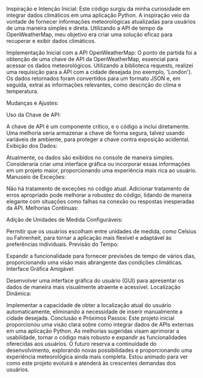 Inspiração e Intenção Inicial:
Este código surgiu da minha curiosidade em integrar dados climáticos em uma aplicação Python. A inspiração veio da vontade de fornecer informações meteorológicas atualizadas para usuários de uma maneira simples e direta. Utilizando a API de tempo da OpenWeatherMap, meu objetivo era criar uma solução eficaz para recuperar e exibir dados climáticos.

Implementação Inicial com a API OpenWeatherMap:
O ponto de partida foi a obtenção de uma chave de API da OpenWeatherMap, essencial para acessar os dados meteorológicos. Utilizando a biblioteca requests, realizei uma requisição para a API com a cidade desejada (no exemplo, 'London'). Os dados retornados foram convertidos para um formato JSON e, em seguida, extraí as informações relevantes, como descrição do clima e temperatura.

Mudanças e Ajustes:

Uso da Chave de API:

A chave de API é um componente crítico, e o código a inclui diretamente. Uma melhoria seria armazenar a chave de forma segura, talvez usando variáveis de ambiente, para proteger a chave contra exposição acidental.
Exibição dos Dados:

Atualmente, os dados são exibidos no console de maneira simples. Consideraria criar uma interface gráfica ou incorporar essas informações em um projeto maior, proporcionando uma experiência mais rica ao usuário.
Manuseio de Exceções:

Não há tratamento de exceções no código atual. Adicionar tratamento de erros apropriado pode melhorar a robustez do código, lidando de maneira elegante com situações como falhas na conexão ou respostas inesperadas da API.
Melhorias Contínuas:

Adição de Unidades de Medida Configuráveis:

Permitir que os usuários escolham entre unidades de medida, como Celsius ou Fahrenheit, para tornar a aplicação mais flexível e adaptável às preferências individuais.
Previsão do Tempo:

Expandir a funcionalidade para fornecer previsões de tempo de vários dias, proporcionando uma visão mais abrangente das condições climáticas.
Interface Gráfica Amigável:

Desenvolver uma interface gráfica do usuário (GUI) para apresentar os dados de maneira mais visualmente atraente e acessível.
Localização Dinâmica:

Implementar a capacidade de obter a localização atual do usuário automaticamente, eliminando a necessidade de inserir manualmente a cidade desejada.
Conclusão e Próximos Passos:
Este projeto inicial proporcionou uma visão clara sobre como integrar dados de APIs externas em uma aplicação Python. As melhorias sugeridas visam aprimorar a usabilidade, tornar o código mais robusto e expandir as funcionalidades oferecidas aos usuários. O futuro reserva a continuidade do desenvolvimento, explorando novas possibilidades e proporcionando uma experiência meteorológica ainda mais completa. Estou animado para ver como este projeto evoluirá e atenderá às crescentes demandas dos usuários.
